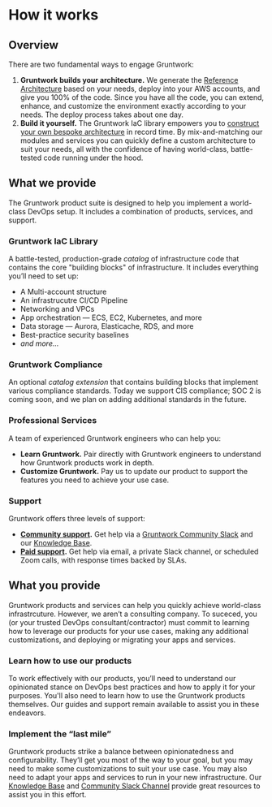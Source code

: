 # How it works

## Overview

There are two fundamental ways to engage Gruntwork:

1. **Gruntwork builds your architecture.** We generate the [Reference Architecture](https://gruntwork.io/reference-architecture/) based on your needs, deploy into your AWS accounts, and give you 100% of the code. Since you have all the code, you can extend, enhance, and customize the environment exactly according to your needs. The deploy process takes about one day.
2. **Build it yourself.** The Gruntwork IaC library empowers you to [construct your own bespoke architecture](/docs/guides/build-it-yourself/overview) in record time. By mix-and-matching our modules and services you can quickly define a custom architecture to suit your needs, all with the confidence of having world-class, battle-tested code running under the hood.

## What we provide

The Gruntwork product suite is designed to help you implement a world-class DevOps setup. It includes a combination of products, services, and support.

### Gruntwork IaC Library

A battle-tested, production-grade _catalog_ of infrastructure code that contains the core "building blocks" of infrastructure. It includes everything you’ll need to set up:

- A Multi-account structure
- An infrastrucutre CI/CD Pipeline
- Networking and VPCs
- App orchestration — ECS, EC2, Kubernetes, and more
- Data storage — Aurora, Elasticache, RDS, and more
- Best-practice security baselines
- _and more…_

### Gruntwork Compliance

An optional _catalog extension_ that contains building blocks that implement various compliance standards. Today we support CIS compliance; SOC 2 is coming soon, and we plan on adding additional standards in the future.

### Professional Services

A team of experienced Gruntwork engineers who can help you:

- **Learn Gruntwork.** Pair directly with Gruntwork engineers to understand how Gruntwork products work in depth.
- **Customize Gruntwork.** Pay us to update our product to support the features you need to achieve your use case.

### Support

Gruntwork offers three levels of support:

- **[Community support](/docs/guides/support#get-support).** Get help via a [Gruntwork Community Slack](https://gruntwork-community.slack.com/archives/CHH9Y3Z62) and our [Knowledge Base](https://github.com/gruntwork-io/knowledge-base/discussions).
- **[Paid support](/docs/guides/support#paid-support-tiers).** Get help via email, a private Slack channel, or scheduled Zoom calls, with response times backed by SLAs.

## What you provide

Gruntwork products and services can help you quickly achieve world-class infrastrcuture. However, we aren’t a consulting company. To suceced, you (or your trusted DevOps consultant/contractor) must commit to learning how to leverage our products for your use cases, making any additional customizations, and deploying or migrating your apps and services.

### Learn how to use our products

To work effectively with our products, you’ll need to understand our opinionated stance on DevOps best practices and how to apply it for your purposes. You'll also need to learn how to use the Gruntwork products themselves. Our guides and support remain available to assist you in these endeavors.

### Implement the “last mile”

Gruntwork products strike a balance between opinionatedness and configurability. They’ll get you most of the way to your goal, but you may need to make some customizations to suit your use case. You may also need to adapt your apps and services to run in your new infrastructure. Our [Knowledge Base](https://github.com/gruntwork-io/knowledge-base/discussions) and [Community Slack Channel](https://gruntwork-community.slack.com/archives/CHH9Y3Z62) provide great resources to assist you in this effort.


<!-- ##DOCS-SOURCER-START
{"sourcePlugin":"Local File Copier","hash":"d9fa8619fd1365ab8a3f7b1bd56a14b2"}
##DOCS-SOURCER-END -->
